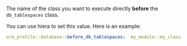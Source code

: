 The name of the class you want to execute directly **before** the `db_tablespaces` class.

You can use hiera to set this value. Here is an example:

```yaml
ora_profile::database::before_db_tablespaces:  my_module::my_class
```
